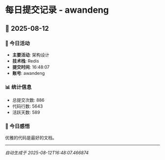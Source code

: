 # 每日提交记录 - awandeng

## 📅 2025-08-12

### 🎯 今日活动
- **主要活动**: 架构设计
- **技术栈**: Redis
- **提交时间**: 16:48:07
- **账号**: awandeng

### 📊 统计信息
- 总提交次数: 886
- 代码行数: 5643
- 活跃天数: 589

### 💭 今日感悟
优雅的代码是最好的文档。

---
*自动生成于 2025-08-12T16:48:07.466874*
